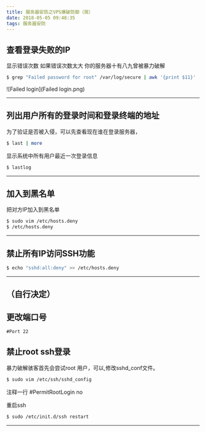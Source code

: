 ```yaml
---
title: 服务器安防之VPS爆破防御（简）
date: 2018-05-05 09:48:35
tags: 服务器安防
---
```



## 查看登录失败的IP 

显示错误次数 如果错误次数太大 你的服务器十有八九曾被暴力破解
```bash
$ grep "Failed password for root" /var/log/secure | awk '{print $11}' | sort | uniq -c | sort -nr | more
```

<!-- more -->
![Failed login](Failed login.png)

---
## 列出用户所有的登录时间和登录终端的地址

为了验证是否被入侵，可以先查看现在谁在登录服务器，
```bash
$ last | more
```
显示系统中所有用户最近一次登录信息
```bash
$ lastlog
```
---

## 加入到黑名单

把对方IP加入到黑名单
```bash
$ sudo vim /etc/hosts.deny
$ /etc/hosts.deny
```

---

## 禁止所有IP访问SSH功能

```bash
$ echo "sshd:all:deny" >> /etc/hosts.deny
```

---

（自行决定）
------

## 更改端口号
    #Port 22

## 禁止root ssh登录
暴力破解骇客首先会尝试root 用户，可以,修改sshd_conf文件。
```bash
$ sudo vim /etc/ssh/sshd_config
```

注释一行
    #PermitRootLogin no

重启ssh
```bash
$ sudo /etc/init.d/ssh restart 
```

---


